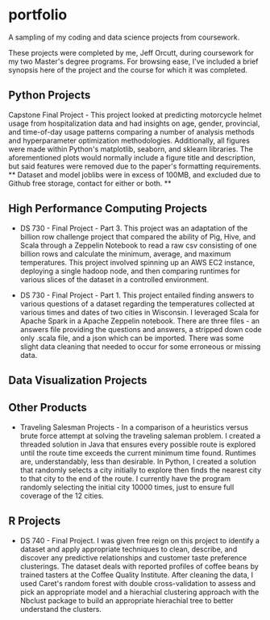 # portfolio
A sampling of my coding and data science projects from coursework. 

These projects were completed by me, Jeff Orcutt, during coursework for my 
two Master's degree programs. For browsing ease, I've included a brief synopsis 
here of the project and the course for which it was completed. 



## Python Projects
Capstone Final Project - This project looked at predicting motorcycle helmet usage from hospitalization data and had insights on age, gender, provincial, and time-of-day usage patterns comparing a number of analysis methods and hyperparameter optimization methodologies. Additionally, all figures were made within Python's matplotlib, seaborn, and sklearn libraries. The aforementioned plots would normally include a figure title and description, but said features were removed due to the paper's formatting requirements. 
** Dataset and model joblibs were in excess of 100MB, and excluded due to Github free storage, contact for either or both. **

## High Performance Computing Projects
* DS 730 - Final Project - Part 3. This project was an adaptation of the billion row
challenge project that compared the ability of Pig, Hive, and Scala through a Zeppelin Notebook to read a raw csv consisting of one billion rows and calculate the minimum, average, and maximum temperatures. This project involved spinning up an AWS EC2 instance, deploying a single hadoop node, and then comparing runtimes for various slices of the dataset in a controlled environment. 

* DS 730 - Final Project - Part 1. This project entailed finding answers to various questions of a dataset regarding the temperatures collected at various times and dates
of two cities in Wisconsin. I leveraged Scala for Apache Spark in a Apache Zeppelin notebook. There are three files - an answers file providing the questions and answers, a stripped down code only .scala file, and a json which can be imported. There was some slight data cleaning that needed to occur for some erroneous or missing data. 
 
## Data Visualization Projects

## Other Products
* Traveling Salesman Projects - In a comparison of a heuristics versus brute force attempt at solving the traveling saleman problem. I created a threaded solution in Java that ensures every possible route is explored until the route time exceeds the current minimum time found. Runtimes are, understandably, less than desirable. In Python, I created a solution that randomly selects a city initially to explore then finds the nearest city to that city to the end of the route. I currently have the program randomly selecting the initial city 10000 times, just to ensure full coverage of the 12 cities. 

## R Projects
* DS 740 - Final Project. I was given free reign on this project to identify a dataset and apply appropriate techniques to clean, describe, and discover any predictive relationships and customer taste preference clusterings. The dataset deals with reported profiles of coffee beans by trained tasters at the Coffee Quality Institute. After cleaning the data, I used Caret's random forest with double cross-validation to assess and pick an appropriate model and a hierachial clustering approach with the Nbclust package to build an appropriate hierachial tree to better understand the clusters. 
